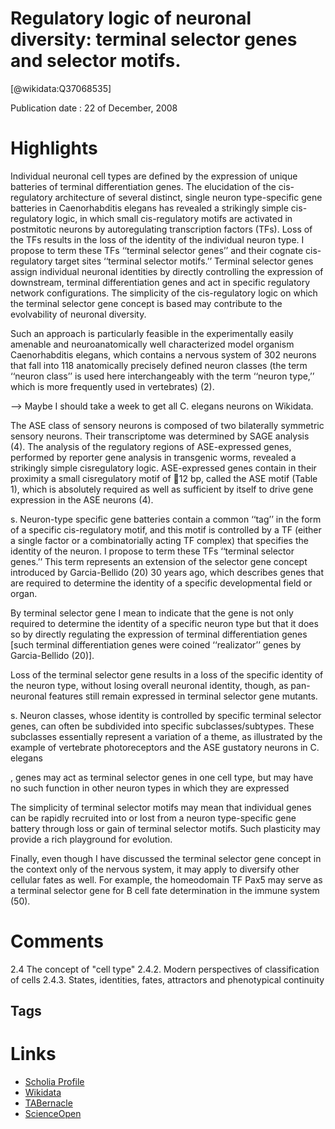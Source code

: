 
Regulatory logic of neuronal diversity: terminal selector genes and selector motifs.
====================================================================================
  
  [@wikidata:Q37068535]  
  
Publication date : 22 of December, 2008  

# Highlights


Individual neuronal cell types are defined by the expression of unique batteries of terminal differentiation genes. The elucidation of the
cis-regulatory architecture of several distinct, single neuron type-specific gene batteries in Caenorhabditis elegans has revealed a
strikingly simple cis-regulatory logic, in which small cis-regulatory motifs are activated in postmitotic neurons by autoregulating
transcription factors (TFs). Loss of the TFs results in the loss of the identity of the individual neuron type. I propose to term these TFs
‘‘terminal selector genes’’ and their cognate cis-regulatory target sites ‘‘terminal selector motifs.’’ Terminal selector genes assign
individual neuronal identities by directly controlling the expression of downstream, terminal differentiation genes and act in specific
regulatory network configurations. The simplicity of the cis-regulatory logic on which the terminal selector gene concept is based may
contribute to the evolvability of neuronal diversity.


Such an approach is particularly
feasible in the experimentally easily
amenable and neuroanatomically well
characterized model organism Caenorhabditis elegans, which contains a nervous system of 302 neurons that fall into
118 anatomically precisely defined neuron classes (the term ‘‘neuron class’’ is
used here interchangeably with the term ‘‘neuron type,’’ which is more frequently
used in vertebrates) (2).

--> Maybe I should take a week to get all C. elegans neurons on Wikidata.

The ASE class of sensory neurons is
composed of two bilaterally symmetric
sensory neurons. Their transcriptome
was determined by SAGE analysis (4).
The analysis of the regulatory regions of
ASE-expressed genes, performed by reporter gene analysis in transgenic
worms, revealed a strikingly simple cisregulatory logic. ASE-expressed genes
contain in their proximity a small cisregulatory motif of 12 bp, called the
ASE motif (Table 1), which is absolutely
required as well as sufficient by itself to
drive gene expression in the ASE neurons (4).


s. Neuron-type specific gene batteries contain a common ‘‘tag’’ in the
form of a specific cis-regulatory motif,
and this motif is controlled by a TF (either a single factor or a combinatorially
acting TF complex) that specifies the
identity of the neuron. I propose to
term these TFs ‘‘terminal selector
genes.’’ This term represents an extension of the selector gene concept introduced by Garcia-Bellido (20) 30 years ago, which describes genes that are required to determine the identity of a specific developmental field or organ.

By terminal selector gene I mean to indicate
that the gene is not only required to
determine the identity of a specific neuron type but that it does so by directly
regulating the expression of terminal
differentiation genes [such terminal differentiation genes were coined ‘‘realizator’’ genes by Garcia-Bellido (20)].

Loss of
the terminal selector gene results in a
loss of the specific identity of the neuron type, without losing overall neuronal
identity, though, as pan-neuronal features still remain expressed in terminal
selector gene mutants.

s. Neuron classes, whose identity is controlled by
specific terminal selector genes, can often be subdivided into specific subclasses/subtypes. These subclasses essentially
represent a variation of a theme, as illustrated by the example of vertebrate
photoreceptors and the ASE gustatory
neurons in C. elegans

, genes may act as terminal selector genes in one cell type, but may
have no such function in other neuron
types in which they are expressed

The simplicity of terminal selector motifs
may mean that individual genes can be
rapidly recruited into or lost from a neuron type-specific gene battery through loss or gain of terminal selector motifs. Such
plasticity may provide a rich playground
for evolution. 

Finally, even though
I have discussed the terminal selector
gene concept in the context only of the
nervous system, it may apply to diversify
other cellular fates as well. For example,
the homeodomain TF Pax5 may serve as
a terminal selector gene for B cell fate
determination in the immune system (50).
# Comments
2.4 The concept of "cell type"
2.4.2. Modern perspectives of classification of cells
2.4.3. States, identities, fates, attractors and phenotypical continuity




## Tags

# Links
  
 * [Scholia Profile](https://scholia.toolforge.org/work/Q37068535)  
 * [Wikidata](https://www.wikidata.org/wiki/Q37068535)  
 * [TABernacle](https://tabernacle.toolforge.org/?#/tab/manual/Q37068535/P921%3BP4510)  
 * [ScienceOpen](https://www.scienceopen.com/search#('v'~3_'id'~''_'isExactMatch'~true_'context'~null_'kind'~77_'order'~0_'orderLowestFirst'~false_'query'~'Regulatory%20logic%20of%20neuronal%20diversity%3A%20terminal%20selector%20genes%20and%20selector%20motifs.'_'filters'~!*_'hideOthers'~false))  
